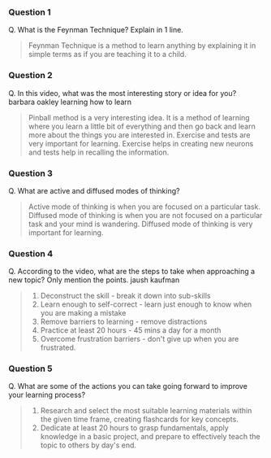 ### Question 1
Q. What is the Feynman Technique? Explain in 1 line.
> Feynman Technique is a method to learn anything by explaining it in simple terms as if you are teaching it to a child.

### Question 2
Q. In this video, what was the most interesting story or idea for you? barbara oakley learning how to learn

> Pinball method is a very interesting idea. It is a method of learning where you learn a little bit of everything and then go back and learn more about the things you are interested in.
> Exercise and tests are very important for learning. Exercise helps in creating new neurons and tests help in recalling the information.

### Question 3
Q. What are active and diffused modes of thinking?

> Active mode of thinking is when you are focused on a particular task. Diffused mode of thinking is when you are not focused on a particular task and your mind is wandering. Diffused mode of thinking is very important for learning.

### Question 4
Q. According to the video, what are the steps to take when approaching a new topic? Only mention the points. jaush kaufman

> 1. Deconstruct the skill - break it down into sub-skills
> 2. Learn enough to self-correct - learn just enough to know when you are making a mistake
> 3. Remove barriers to learning - remove distractions
> 4. Practice at least 20 hours - 45 mins a day for a month
> 5. Overcome frustration barriers - don't give up when you are frustrated.


### Question 5
Q. What are some of the actions you can take going forward to improve your learning process?

> 1. Research and select the most suitable learning materials within the given time frame, creating flashcards for key concepts.
> 2. Dedicate at least 20 hours to grasp fundamentals, apply knowledge in a basic project, and prepare to effectively teach the topic to others by day's end.
